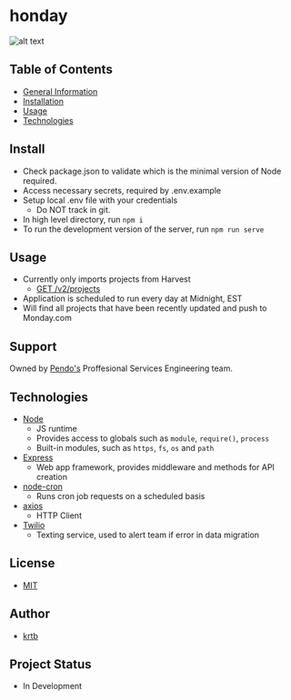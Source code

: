 # honday

![alt text](https://external-content.duckduckgo.com/iu/?u=https%3A%2F%2Fstatic.carsdn.co%2Fcldstatic%2Fwp-content%2Fuploads%2Fhyundai-prophecy-concept-01-angle--black--exterior--front.jpg&f=1&nofb=1)

## Table of Contents
* [General Information](#general-information)
* [Installation](#installation)
* [Usage](#usage)
* [Technologies](#technologies)

## Install
* Check package.json to validate which is the minimal version of Node required.
* Access necessary secrets, required by .env.example
* Setup local .env file with your credentials
  * Do NOT track in git.
* In high level directory, run `npm i`
* To run the development version of the server, run `npm run serve`

## Usage
* Currently only imports projects from Harvest
    * [GET /v2/projects](https://help.getharvest.com/api-v2/projects-api/projects/projects/)
* Application is scheduled to run every day at Midnight, EST
* Will find all projects that have been recently updated and push to Monday.com

## Support
Owned by [Pendo's](https://pendo.io/) Proffesional Services Engineering team.

## Technologies
* [Node](https://www.codecademy.com/articles/what-is-node)
    * JS runtime
    * Provides access to globals such as `module`, `require()`, `process`
    * Built-in modules, such as `https`, `fs`, `os` and `path`
* [Express](expressjs.com)
    * Web app framework, provides middleware and methods for API creation
* [node-cron](https://www.npmjs.com/package/node-cron)
    * Runs cron job requests on a scheduled basis
* [axios](https://www.npmjs.com/package/axios)
    * HTTP Client
* [Twilio](https://www.twilio.com/docs/sms/send-messages)
    * Texting service, used to alert team if error in data migration

## License
* [MIT](https://mit-license.org/)

## Author
* [krtb](https://github.com/krtb)

## Project Status
* In Development